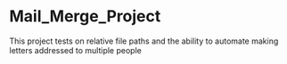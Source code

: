# Mail_Merge_Project
This project tests on relative file paths and the ability to automate making letters addressed to multiple people
